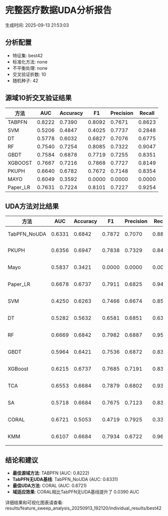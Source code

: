 # 完整医疗数据UDA分析报告

生成时间: 2025-09-13 21:53:03

## 分析配置

- 特征集: best42
- 标准化方法: none
- 不平衡处理: none
- 交叉验证折数: 10
- 随机种子: 42

## 源域10折交叉验证结果

| 方法 | AUC | Accuracy | F1 | Precision | Recall |
|------|-----|----------|----|-----------| -------|
| TABPFN | 0.8222 | 0.7390 | 0.8092 | 0.7671 | 0.8623 |
| SVM | 0.5206 | 0.4847 | 0.4025 | 0.7737 | 0.2848 |
| DT | 0.5778 | 0.6032 | 0.6827 | 0.7076 | 0.6775 |
| RF | 0.7540 | 0.7254 | 0.8085 | 0.7322 | 0.9047 |
| GBDT | 0.7584 | 0.6878 | 0.7719 | 0.7255 | 0.8351 |
| XGBOOST | 0.7667 | 0.7216 | 0.7868 | 0.7727 | 0.8149 |
| PKUPH | 0.6640 | 0.6782 | 0.7672 | 0.7148 | 0.8354 |
| MAYO | 0.6049 | 0.3592 | 0.0000 | 0.0000 | 0.0000 |
| Paper_LR | 0.7631 | 0.7224 | 0.8101 | 0.7227 | 0.9254 |

## UDA方法对比结果

| 方法 | AUC | Accuracy | F1 | Precision | Recall | 类型 |
|------|-----|----------|----|-----------| -------|------|
| TabPFN_NoUDA | 0.6331 | 0.6842 | 0.7872 | 0.7070 | 0.8880 | TabPFN基线 |
| PKUPH | 0.6356 | 0.6947 | 0.7838 | 0.7329 | 0.8474 | 传统基线 |
| Mayo | 0.5837 | 0.3421 | 0.0000 | 0.0000 | 0.0000 | 传统基线 |
| Paper_LR | 0.6678 | 0.6737 | 0.7911 | 0.6825 | 0.9429 | 传统基线 |
| SVM | 0.4250 | 0.6263 | 0.7466 | 0.6674 | 0.8558 | 机器学习基线 |
| DT | 0.5282 | 0.5632 | 0.6581 | 0.6851 | 0.6397 | 机器学习基线 |
| RF | 0.6669 | 0.6842 | 0.7982 | 0.6887 | 0.9506 | 机器学习基线 |
| GBDT | 0.5964 | 0.6421 | 0.7536 | 0.6872 | 0.8385 | 机器学习基线 |
| XGBoost | 0.6215 | 0.6737 | 0.7685 | 0.7191 | 0.8327 | 机器学习基线 |
| TCA | 0.6553 | 0.6684 | 0.7879 | 0.6802 | 0.9360 | UDA方法 |
| SA | 0.5718 | 0.6684 | 0.7675 | 0.7123 | 0.8320 | UDA方法 |
| CORAL | 0.6721 | 0.5053 | 0.4719 | 0.7925 | 0.3360 | UDA方法 |
| KMM | 0.6107 | 0.6684 | 0.7934 | 0.6722 | 0.9680 | UDA方法 |

## 结论和建议

- **最佳源域方法**: TABPFN (AUC: 0.8222)
- **TabPFN无UDA基线**: TabPFN_NoUDA (AUC: 0.6331)
- **最佳UDA方法**: CORAL (AUC: 0.6721)
- **域适应效果**: CORAL相比TabPFN无UDA基线提升了 0.0390 AUC

详细结果和可视化图表请查看: results/feature_sweep_analysis_20250913_192120/individual_results/best42